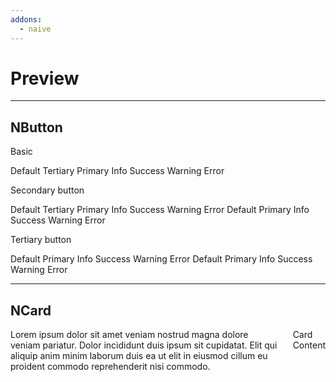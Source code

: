 ```yaml
---
addons:
  - naive
---
```


# Preview

---

## NButton

Basic

<n-space>
  <n-button>Default</n-button>
  <n-button type="tertiary">
    Tertiary
  </n-button>
  <n-button type="primary">
    Primary
  </n-button>
  <n-button type="info">
    Info
  </n-button>
  <n-button type="success">
    Success
  </n-button>
  <n-button type="warning">
    Warning
  </n-button>
  <n-button type="error">
    Error
  </n-button>
</n-space>

Secondary button

<n-space>
  <n-button strong secondary>
    Default
  </n-button>
  <n-button strong secondary type="tertiary">
    Tertiary
  </n-button>
  <n-button strong secondary type="primary">
    Primary
  </n-button>
  <n-button strong secondary type="info">
    Info
  </n-button>
  <n-button strong secondary type="success">
    Success
  </n-button>
  <n-button strong secondary type="warning">
    Warning
  </n-button>
  <n-button strong secondary type="error">
    Error
  </n-button>
  <n-button strong secondary round>
    Default
  </n-button>
  <n-button strong secondary round type="primary">
    Primary
  </n-button>
  <n-button strong secondary round type="info">
    Info
  </n-button>
  <n-button strong secondary round type="success">
    Success
  </n-button>
  <n-button strong secondary round type="warning">
    Warning
  </n-button>
  <n-button strong secondary round type="error">
    Error
  </n-button>
</n-space>

Tertiary button

<n-space>
  <n-button tertiary>
    Default
  </n-button>
  <n-button tertiary type="primary">
    Primary
  </n-button>
  <n-button tertiary type="info">
    Info
  </n-button>
  <n-button tertiary type="success">
    Success
  </n-button>
  <n-button tertiary type="warning">
    Warning
  </n-button>
  <n-button tertiary type="error">
    Error
  </n-button>
  <n-button tertiary round>
    Default
  </n-button>
  <n-button tertiary round type="primary">
    Primary
  </n-button>
  <n-button tertiary round type="info">
    Info
  </n-button>
  <n-button tertiary round type="success">
    Success
  </n-button>
  <n-button tertiary round type="warning">
    Warning
  </n-button>
  <n-button tertiary round type="error">
    Error
  </n-button>
</n-space>

---

## NCard

<div style="display: flex; gap: 25px;">
  <NCard title="Card with Cover">
    <template #cover>
      <img v-else src="https://picsum.photos/400/200">
    </template>
    Lorem ipsum dolor sit amet veniam nostrud magna dolore veniam pariatur. Dolor
    incididunt duis ipsum sit cupidatat. Elit qui aliquip anim minim laborum duis
    ea ut elit in eiusmod cillum eu proident commodo reprehenderit nisi commodo.
  </NCard>
  <NCard title="Card Slots Demo">
    <template #header-extra>
      #header-extra
    </template>
    Card Content
    <template #footer>
      #footer
    </template>
    <template #action>
      #action
    </template>
  </NCard>
</div>
